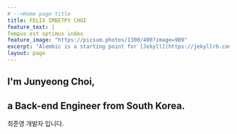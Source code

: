 ```yaml
---
# -->Home page title
title: FELIX IMBETPY CHOI 
feature_text: |
Tempus est optimus index
feature_image: "https://picsum.photos/1300/400?image=989"
excerpt: "Alembic is a starting point for [Jekyll](https://jekyllrb.com/) projects. Rather than starting from scratch, this boilerplate is designed to get the ball rolling immediately. Install it, configure it, tweak it, push it."
layout: page
---
```


## I'm Junyeong Choi,
## a Back-end Engineer from South Korea.
최준영 개발자 입니다.


